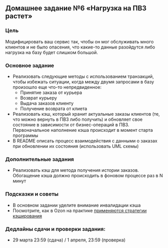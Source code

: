## Домашнее задание №6 «Нагрузка на ПВЗ растет»

### Цель

Модифицировать ваш сервис так, чтобы он мог обслуживать много клиентов и не было опасения, что какие-то данные разойдутся либо нагрузка на базу будет слишком большой.

### Основное задание

- Реализовать следующие методы с использованием транзакций, чтобы избежать ситуации, когда между двумя запросами в базу произошло еще что-то непредвиденное:
    * Принятие заказа от курьера
    * Возврат курьеру
    * Выдача заказов клиенту
    * Получение возврата от клиета
- Реализовать кэш, который хранит актуальные заказы клиентов (те, что можно вернуть в ПВЗ либо получить) и обновляет свое состояние в зависимости от бизнес-операций в ПВЗ. Первоначальное наполнение кэша происходит в момент старта программы
- В README описать процесс взаимодействия с данными о заказах при обновлении их состояния (использовать UML схемы)

### Дополнительные задания

- Реализовать кэш для метода получения истории заказов. Обогащение кэша должно происходить в фоновом процессе раз в N минут

### Подсказки и советы
- В основном задании уделите внимание инвалидации кэша
- Посмотрите, как в Ozon на практике [применяются стратегии кэширования](https://habr.com/ru/companies/ozontech/articles/773038/)

### Дедлайны сдачи и проверки задания:
- 29 марта 23:59 (сдача) / 1 апреля, 23:59 (проверка)
